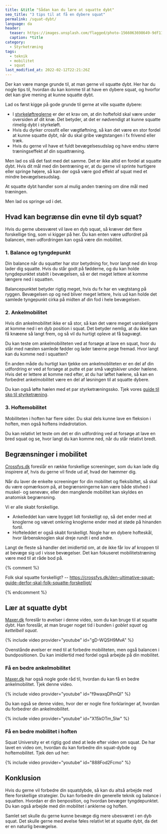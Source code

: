 ```yaml
---
title: &title "Sådan kan du lære at squatte dybt"
seo_title: "3 tips til at få en dybere squat"
permalink: /squat-dybt/
language: da
header:
  teaser: https://images.unsplash.com/flagged/photo-1566063698649-9df11f39ba51?ixlib=rb-1.2.1&ixid=MnwxMjA3fDB8MHxwaG90by1wYWdlfHx8fGVufDB8fHx8&auto=format&fit=crop&height=300&w=400&q=10
  caption: *title
category:
  - Styrketræning
tags:
  - teknik
  - mobilitet
  - squat
last_modified_at: 2022-02-12T22:21:26Z
---
```


Der kan være mange grunde til, at man gerne vil squatte dybt. Her har du nogle tips til, hvordan du kan komme til at have en dybere squat, og hvorfor det kan give mening at kunne squatte dybt.

Lad os først kigge på gode grunde til gerne at ville squatte dybere:

- I [styrkeløftreglerne](/powerlifting-rules/) er der et krav om, at din hoftefold skal være under oversiden af dit knæ. Det betyder, at det er nødvendigt at kunne squatte rimelig dybt i styrkeløft.
- Hvis du dyrker crossfit eller vægtløftning, så kan det være en stor fordel at kunne squatte dybt, når du skal gribe vægtstangen i fx frivend eller træk.
- Hvis du gerne vil have et fuldt bevægelsesudslag og have endnu større træningseffekt af din squattræning.

Men lad os slå det fast med det samme. Det er ikke altid en fordel at squatte dybt. Hvis dit mål med din bentræning er, at du gerne vil sprinte hurtigere eller springe højere, så kan der også være god effekt af squat med et mindre bevægelsesudslag.

At squatte dybt handler som al mulig anden træning om dine mål med træningen.

Men lad os springe ud i det.

## Hvad kan begrænse din evne til dyb squat?

Hvis du gerne ubesværet vil lave en dyb squat, så kræver det flere forskellige ting, som vi kigger på her. Du kan enten være udfordret på balancen, men udfordringen kan også være din mobilitet.

### 1. Balance og tyngdepunkt

Din balance når du squatter har stor betydning for, hvor langt ned din krop lader dig squatte. Hvis du står godt på fødderne, og du kan holde tyngdepunktet stabilt i bevægelsen, så er det meget lettere at komme længere ned i squatten.

Balancepunktet betyder rigtig meget, hvis du fx har en vægtstang på ryggen. Bevægelsen op og ned bliver meget lettere, hvis ud kan holde det samlede tyngepunkt cirka på midten af din fod i hele bevægelsen.

### 2. Ankelmobilitet

Hvis din ankelmobilitet ikke er så stor, så kan det være meget vanskeligere at komme ned i en dyb position i squat. Det betyder nemlig, at du ikke kan få knæene så langt frem, og så vil du hurtigt opleve at få bagvægt.

Du kan teste om ankelmobiliteten ved at forsøge at lave en squat, hvor du står med næsten samlede fødder og lader tæerne pege fremad. Hvor langt kan du komme ned i squatten?

En anden måde du hurtigt kan tjekke om ankelmobliteten er en del af din udfordring er ved at forsøge at putte et par små vægtskiver under hælene. Hvis det er lettere at komme ned efter, at du har løftet hælene, så kan en forbedret ankelmobilitet være en del af løsningen til at squatte dybere.

Du kan også løfte hælen med et par styrketræningssko. Tjek vores [guide til sko til styrketræning](/sko-styrketraening-fitness/).

### 3. Hoftemobilitet

Mobiliteten i hoften har flere sider. Du skal dels kunne lave en fleksion i hoften, men også hoftens indadrotation.

Du kan relativt let teste om det er din udfordring ved at forsøge at lave en bred squat og se, hvor langt du kan komme ned, når du står relativt bredt.

## Begrænsninger i mobilitet

[Crossfys.dk](https://crossfys.dk/den-ultimative-squat-guide-del-2-saadan-bliver-du-en-bedre-squatter/) foreslår en række forskellige screeninger, som du kan lade dig inspirere af, hvis du gerne vil finde ud af, hvad der hæmmer dig.

Når du laver de enkelte screeninger for din mobilitet og fleksibiltet, så skal du være opmærksom på, at begrænsningerne kan være både stivhed i muskel- og senevæv, eller den manglende mobilitet kan skyldes en anatomisk begrænsning.

Vi er alle skabt forskellige.

- Ankelleddet kan være bygget lidt forskelligt op, så det ender med at knoglerne og vævet omkring knoglerne ender med at støde på hinanden fortil.
- Hofteleddet er også skabt forskelligt. Nogle har en dybere hofteskål, hvor lårbensknoglen skal dreje rundt i end andre.

Langt de fleste så handler det imidlertid om, at de ikke får lov af kroppen til at bevæge sig ud i visse bevægelser. Det kan fokuseret mobilitetstræning være med til at råde bod på.

{% comment %}

Folk skal squatte forskelligt? -- https://crossfys.dk/den-ultimative-squat-guide-derfor-skal-folk-squatte-forskelligt/

{% endcomment %}

## Lær at squatte dybt

[Maxer.dk](https://maxer.dk/videoer/laer-squatte-dybt) foreslår to øvelser i denne video, som du kan bruge til at squatte dybt. Han foreslår, at man bruger noget tid i bunden i _goblet squat_ og _kettelbell squat_.

{% include video provider="youtube" id="gD-WQSH9MvA" %}

Ovenstånde øvelser er med til at forbedre mobiliteten, men også balancen i bundpositionen. Du kan imidlertid med fordel også arbejde på din mobilitet.

### Få en bedre ankelmobilitet

[Maxer.dk](https://maxer.dk/videoer/ankelmobilitet) har også nogle gode råd til, hvordan du kan få en bedre ankelmobilitet. Tjek denne video.

{% include video provider="youtube" id="f9waxqDPmQI" %}

Du kan også se denne video, hvor der er nogle fine forklaringer af, hvordan du forbedrer din ankelmobilitet.

{% include video provider="youtube" id="X15kOTm_5lw" %}

### Få en bedre mobilitet i hoften

Squat University er et rigtig god sted at lede efter viden om squat. De har lavet en video om, hvordan du kan forbedre din squat-dybde og hoftemobilitet. Tjek den ud her:

{% include video provider="youtube" id="888Fod2Fcmo" %}

## Konklusion

Hvis du gerne vil forbedre din squatdybde, så kan du altså arbejde med flere forskellige strategier. Du kan forbedre din generelle teknik og balance i squatten. Hvordan er din benposition, og hvordan bevæger tyngdepunktet. Du kan også arbejde med din mobilitet i anklerne og hoften.

Samlet set skulle du gerne kunne bevæge dig mere ubesværet i en dyb squat. Det skulle gerne med øvelse føles relativt let at squatte dybt, da det er en naturlig bevægelse.
